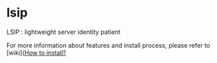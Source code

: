 lsip
====

LSIP : lightweight server identity patient

For more information about features and install process, please refer to [wiki]([How to install?](https://github.com/Biobanques/lsip/wiki/readme)
